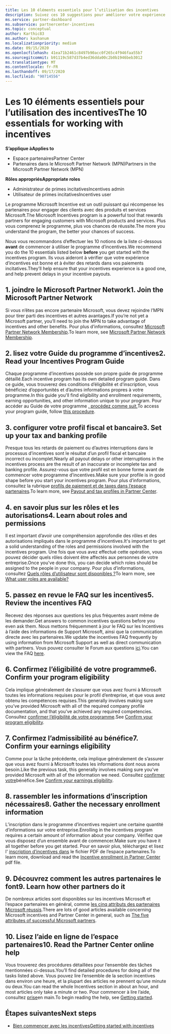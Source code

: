 ```yaml
---
title: Les 10 éléments essentiels pour l’utilisation des incentives
description: Suivez ces 10 suggestions pour améliorer votre expérience de programme incitative et recevoir des paiements plus tôt.
ms.service: partner-dashboard
ms.subservice: partnercenter-incentives
ms.topic: conceptual
author: Karthic83
ms.author: kashanum
ms.localizationpriority: medium
ms.date: 09/15/2020
ms.openlocfilehash: 41ea71b2461c8497b90acc0f265c4f946faa55b7
ms.sourcegitcommit: b91119c587d37b4ed36dda00c2b0b1946beb3012
ms.translationtype: MT
ms.contentlocale: fr-FR
ms.lasthandoff: 09/17/2020
ms.locfileid: "90714556"
---
```

# <a name="the-10-essentials-for-working-with-incentives"></a><span data-ttu-id="8a73a-103">Les 10 éléments essentiels pour l’utilisation des incentives</span><span class="sxs-lookup"><span data-stu-id="8a73a-103">The 10 essentials for working with incentives</span></span>

<span data-ttu-id="8a73a-104">**S’applique à**</span><span class="sxs-lookup"><span data-stu-id="8a73a-104">**Applies to**</span></span>

- <span data-ttu-id="8a73a-105">Espace partenaires</span><span class="sxs-lookup"><span data-stu-id="8a73a-105">Partner Center</span></span>
- <span data-ttu-id="8a73a-106">Partenaires dans le Microsoft Partner Network (MPN)</span><span class="sxs-lookup"><span data-stu-id="8a73a-106">Partners in the Microsoft Partner Network (MPN)</span></span>

<span data-ttu-id="8a73a-107">**Rôles appropriés**</span><span class="sxs-lookup"><span data-stu-id="8a73a-107">**Appropriate roles**</span></span>

- <span data-ttu-id="8a73a-108">Administrateur de primes incitatives</span><span class="sxs-lookup"><span data-stu-id="8a73a-108">Incentives admin</span></span>
- <span data-ttu-id="8a73a-109">Utilisateur de primes incitatives</span><span class="sxs-lookup"><span data-stu-id="8a73a-109">Incentives user</span></span>

<span data-ttu-id="8a73a-110">Le programme Microsoft Incentive est un outil puissant qui récompense les partenaires pour engager des clients avec des produits et services Microsoft.</span><span class="sxs-lookup"><span data-stu-id="8a73a-110">The Microsoft Incentives program is a powerful tool that rewards partners for engaging customers with Microsoft products and services.</span></span> <span data-ttu-id="8a73a-111">Plus vous comprenez le programme, plus vos chances de réussite.</span><span class="sxs-lookup"><span data-stu-id="8a73a-111">The more you understand the program, the better your chances of success.</span></span>

<span data-ttu-id="8a73a-112">Nous vous recommandons d’effectuer les 10 notions de la liste ci-dessous **avant** de commencer à utiliser le programme d’incentives.</span><span class="sxs-lookup"><span data-stu-id="8a73a-112">We recommend you do the 10 essentials listed below **before** you get started with the incentives program.</span></span> <span data-ttu-id="8a73a-113">Ils vous aideront à vérifier que votre expérience d’incentives est bonne et à éviter des retards dans vos paiements incitatives.</span><span class="sxs-lookup"><span data-stu-id="8a73a-113">They’ll help ensure that your incentives experience is a good one, and help prevent delays in your incentive payouts.</span></span>

## <a name="1-join-the-microsoft-partner-network"></a><span data-ttu-id="8a73a-114">1. joindre le Microsoft Partner Network</span><span class="sxs-lookup"><span data-stu-id="8a73a-114">1. Join the Microsoft Partner Network</span></span>

<span data-ttu-id="8a73a-115">Si vous n’êtes pas encore partenaire Microsoft, vous devez rejoindre l’MPN pour tirer parti des incentives et autres avantages.</span><span class="sxs-lookup"><span data-stu-id="8a73a-115">If you’re not yet a Microsoft partner, you’ll need to join the MPN to take advantage of incentives and other benefits.</span></span> <span data-ttu-id="8a73a-116">Pour plus d’informations, consultez [Microsoft Partner Network Membership](https://partner.microsoft.com/membership).</span><span class="sxs-lookup"><span data-stu-id="8a73a-116">To learn more, see [Microsoft Partner Network Membership](https://partner.microsoft.com/membership).</span></span>

## <a name="2-read-your-incentives-program-guide"></a><span data-ttu-id="8a73a-117">2. lisez votre Guide du programme d’incentives</span><span class="sxs-lookup"><span data-stu-id="8a73a-117">2. Read your Incentives Program Guide</span></span>

<span data-ttu-id="8a73a-118">Chaque programme d’incentives possède son propre guide de programme détaillé.</span><span class="sxs-lookup"><span data-stu-id="8a73a-118">Each incentive program has its own detailed program guide.</span></span> <span data-ttu-id="8a73a-119">Dans ce guide, vous trouverez des conditions d’éligibilité et d’inscription, vous bénéficiez d’opportunités et d’autres informations propres à votre programme.</span><span class="sxs-lookup"><span data-stu-id="8a73a-119">In this guide you'll find eligibility and enrollment requirements, earning opportunities, and other information unique to your program.</span></span> <span data-ttu-id="8a73a-120">Pour accéder au Guide de votre programme [, procédez comme suit.](incentives-determined-your-program-eligibility.md#determining-your-program-eligibility)</span><span class="sxs-lookup"><span data-stu-id="8a73a-120">To access your program guide, follow [this procedure](incentives-determined-your-program-eligibility.md#determining-your-program-eligibility).</span></span>

## <a name="3-set-up-your-tax-and-banking-profile"></a><span data-ttu-id="8a73a-121">3. configurer votre profil fiscal et bancaire</span><span class="sxs-lookup"><span data-stu-id="8a73a-121">3. Set up your tax and banking profile</span></span>

<span data-ttu-id="8a73a-122">Presque tous les retards de paiement ou d’autres interruptions dans le processus d’incentives sont le résultat d’un profil fiscal et bancaire incorrect ou incomplet.</span><span class="sxs-lookup"><span data-stu-id="8a73a-122">Nearly all payout delays or other interruptions in the incentives process are the result of an inaccurate or incomplete tax and banking profile.</span></span> <span data-ttu-id="8a73a-123">Assurez-vous que votre profil est en bonne forme avant de commencer votre programme d’incentives.</span><span class="sxs-lookup"><span data-stu-id="8a73a-123">Make sure your profile is in good shape before you start your incentives program.</span></span> <span data-ttu-id="8a73a-124">Pour plus d’informations, consultez la rubrique [profils de paiement et de taxes dans l’espace partenaires](incentives-create-and-manage-your-payout-and-tax-profiles.md).</span><span class="sxs-lookup"><span data-stu-id="8a73a-124">To learn more, see [Payout and tax profiles in Partner Center](incentives-create-and-manage-your-payout-and-tax-profiles.md).</span></span>

## <a name="4-learn-about-roles-and-permissions"></a><span data-ttu-id="8a73a-125">4. en savoir plus sur les rôles et les autorisations</span><span class="sxs-lookup"><span data-stu-id="8a73a-125">4. Learn about roles and permissions</span></span>

<span data-ttu-id="8a73a-126">Il est important d’avoir une compréhension approfondie des rôles et des autorisations impliqués dans le programme d’incentives.</span><span class="sxs-lookup"><span data-stu-id="8a73a-126">It's important to get a solid understanding of the roles and permissions involved with the incentives program.</span></span> <span data-ttu-id="8a73a-127">Une fois que vous avez effectué cette opération, vous pouvez décider quels rôles doivent être affectés aux personnes de votre entreprise.</span><span class="sxs-lookup"><span data-stu-id="8a73a-127">Once you've done this, you can decide which roles should be assigned to the people in your company.</span></span> <span data-ttu-id="8a73a-128">Pour plus d’informations, consultez [Quels rôles d’utilisateur sont disponibles ?](incentives-faq.md#what-user-roles-are-available)</span><span class="sxs-lookup"><span data-stu-id="8a73a-128">To learn more, see [What user roles are available?](incentives-faq.md#what-user-roles-are-available)</span></span>

## <a name="5-review-the-incentives-faq"></a><span data-ttu-id="8a73a-129">5. passez en revue le FAQ sur les incentives</span><span class="sxs-lookup"><span data-stu-id="8a73a-129">5. Review the incentives FAQ</span></span>

<span data-ttu-id="8a73a-130">Recevez des réponses aux questions les plus fréquentes avant même de les demander.</span><span class="sxs-lookup"><span data-stu-id="8a73a-130">Get answers to common incentives questions before you even ask them.</span></span> <span data-ttu-id="8a73a-131">Nous mettons fréquemment à jour le FAQ sur les Incentives à l’aide des informations de Support Microsoft, ainsi que la communication directe avec les partenaires.</span><span class="sxs-lookup"><span data-stu-id="8a73a-131">We update the incentives FAQ frequently by using information from Microsoft Support as well as direct communication with partners.</span></span> <span data-ttu-id="8a73a-132">Vous pouvez consulter le Forum aux questions [ici](incentives-faq.md).</span><span class="sxs-lookup"><span data-stu-id="8a73a-132">You can view the FAQ [here](incentives-faq.md).</span></span>

## <a name="6-confirm-your-program-eligibility"></a><span data-ttu-id="8a73a-133">6. Confirmez l’éligibilité de votre programme</span><span class="sxs-lookup"><span data-stu-id="8a73a-133">6. Confirm your program eligibility</span></span>

<span data-ttu-id="8a73a-134">Cela implique généralement de s’assurer que vous avez fourni à Microsoft toutes les informations requises pour le profil d’entreprise, et que vous avez obtenu les compétences requises.</span><span class="sxs-lookup"><span data-stu-id="8a73a-134">This generally involves making sure you’ve provided Microsoft with all of the required company profile documentation, and that you’ve achieved any required competencies.</span></span> <span data-ttu-id="8a73a-135">Consultez [confirmer l’éligibilité de votre programme](incentives-determined-your-program-eligibility.md).</span><span class="sxs-lookup"><span data-stu-id="8a73a-135">See [Confirm your program eligibility](incentives-determined-your-program-eligibility.md).</span></span>

## <a name="7-confirm-your-earnings-eligibility"></a><span data-ttu-id="8a73a-136">7. Confirmez l’admissibilité au bénéfice</span><span class="sxs-lookup"><span data-stu-id="8a73a-136">7. Confirm your earnings eligibility</span></span>

<span data-ttu-id="8a73a-137">Comme pour la tâche précédente, cela implique généralement de s’assurer que vous avez fourni à Microsoft toutes les informations dont nous avons besoin.</span><span class="sxs-lookup"><span data-stu-id="8a73a-137">Like the previous task, this generally involves making sure you’ve provided Microsoft with all of the information we need.</span></span> <span data-ttu-id="8a73a-138">Consultez [confirmer votre](incentives-confirm-your-earnings-eligibility.md)bénéfice.</span><span class="sxs-lookup"><span data-stu-id="8a73a-138">See [Confirm your earnings eligibility](incentives-confirm-your-earnings-eligibility.md).</span></span>

## <a name="8-gather-the-necessary-enrollment-information"></a><span data-ttu-id="8a73a-139">8. rassembler les informations d’inscription nécessaires</span><span class="sxs-lookup"><span data-stu-id="8a73a-139">8. Gather the necessary enrollment information</span></span>

<span data-ttu-id="8a73a-140">L’inscription dans le programme d’incentives requiert une certaine quantité d’informations sur votre entreprise.</span><span class="sxs-lookup"><span data-stu-id="8a73a-140">Enrolling in the incentives program requires a certain amount of information about your company.</span></span> <span data-ttu-id="8a73a-141">Vérifiez que vous disposez d’un ensemble avant de commencer.</span><span class="sxs-lookup"><span data-stu-id="8a73a-141">Make sure you have it all together before you get started.</span></span> <span data-ttu-id="8a73a-142">Pour en savoir plus, téléchargez et lisez l' [inscription d’incentives dans](https://assetsprod.microsoft.com/partner-center-incentives-enrollment.pdf) le fichier PDF de l’espace partenaires.</span><span class="sxs-lookup"><span data-stu-id="8a73a-142">To learn more, download and read the [Incentive enrollment in Partner Center](https://assetsprod.microsoft.com/partner-center-incentives-enrollment.pdf) pdf file.</span></span>

## <a name="9-learn-how-other-partners-do-it"></a><span data-ttu-id="8a73a-143">9. Découvrez comment les autres partenaires le font</span><span class="sxs-lookup"><span data-stu-id="8a73a-143">9. Learn how other partners do it</span></span>

<span data-ttu-id="8a73a-144">De nombreux articles sont disponibles sur les incentives Microsoft et l’espace partenaires en général, comme [les cinq attributs des partenaires Microsoft réussis](https://www.microsoft.com/en-us/us-partner-blog/2019/08/29/the-five-attributes-of-successful-microsoft-partners/).</span><span class="sxs-lookup"><span data-stu-id="8a73a-144">There are lots of good articles available concerning Microsoft incentives and Partner Center in general, such as [The five attributes of successful Microsoft partners](https://www.microsoft.com/en-us/us-partner-blog/2019/08/29/the-five-attributes-of-successful-microsoft-partners/).</span></span>

## <a name="10-read-the-partner-center-online-help"></a><span data-ttu-id="8a73a-145">10. Lisez l’aide en ligne de l’espace partenaires</span><span class="sxs-lookup"><span data-stu-id="8a73a-145">10. Read the Partner Center online help</span></span>

<span data-ttu-id="8a73a-146">Vous trouverez des procédures détaillées pour l’ensemble des tâches mentionnées ci-dessus.</span><span class="sxs-lookup"><span data-stu-id="8a73a-146">You’ll find detailed procedures for doing all of the tasks listed above.</span></span> <span data-ttu-id="8a73a-147">Vous pouvez lire l’ensemble de la section incentives dans environ une heure, et la plupart des articles ne prennent qu’une minute ou deux.</span><span class="sxs-lookup"><span data-stu-id="8a73a-147">You can read the whole Incentives section in about an hour, and most articles only take a minute or two.</span></span> <span data-ttu-id="8a73a-148">Pour commencer à lire l’aide, consultez [prise](incentives-get-started-intro.md)en main.</span><span class="sxs-lookup"><span data-stu-id="8a73a-148">To begin reading the help, see [Getting started](incentives-get-started-intro.md).</span></span>

## <a name="next-steps"></a><span data-ttu-id="8a73a-149">Étapes suivantes</span><span class="sxs-lookup"><span data-stu-id="8a73a-149">Next steps</span></span>

- [<span data-ttu-id="8a73a-150">Bien commencer avec les incentives</span><span class="sxs-lookup"><span data-stu-id="8a73a-150">Getting started with incentives</span></span>](incentives-get-started-intro.md)
